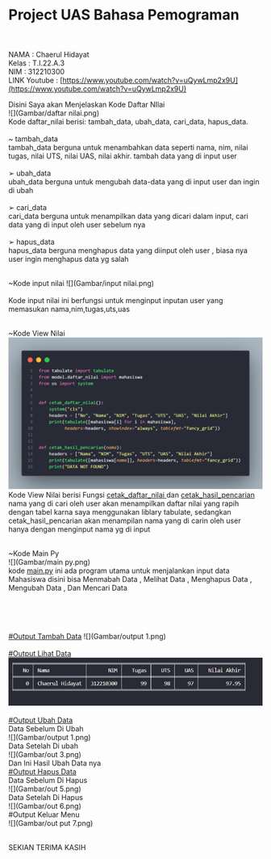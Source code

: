 # Project UAS Bahasa Pemograman
<br><br>
NAMA  : Chaerul Hidayat<br>
Kelas : T.I.22.A.3<br>
NIM   : 312210300<Br>
LINK Youtube : [https://www.youtube.com/watch?v=uQywLmp2x9U](https://www.youtube.com/watch?v=uQywLmp2x9U)

Disini Saya akan Menjelaskan Kode Daftar NIlai<br>
![](Gambar/daftar nilai.png)<br>
Kode daftar_nilai berisi: tambah_data, ubah_data, cari_data, hapus_data.<br><Br>
~ tambah_data <br>
tambah_data berguna untuk menambahkan data seperti nama, nim,
nilai tugas, nilai UTS, nilai UAS, nilai akhir. tambah data yang di input  user <br><br>
➢ ubah_data<br>
ubah_data berguna untuk mengubah data-data yang di input user dan ingin di ubah <br><br>
➢ cari_data<br>
cari_data berguna untuk menampilkan data yang dicari dalam input, cari data yang di input oleh user sebelum nya <br><br>
➢ hapus_data<br>
hapus_data berguna menghapus data yang diinput oleh user , biasa nya user ingin menghapus data yg salah<br><br>

~Kode input nilai
![](Gambar/input nilai.png)<br><br>
Kode input nilai ini berfungsi untuk menginput inputan user yang memasukan nama,nim,tugas,uts,uas <br><br>

~Kode View Nilai<br>
![](Gambar/view.png)<br>
Kode View Nilai berisi Fungsi [cetak_daftar_nilai ]()dan [cetak_hasil_pencarian]() nama yang di cari oleh user akan menampilkan daftar nilai yang rapih dengan tabel
karna saya menggunakan liblary tabulate, sedangkan cetak_hasil_pencarian akan menampilan nama yang di carin oleh user hanya dengan menginput nama yg di input <br><Br>

~Kode Main Py <br>
![](Gambar/main py.png)<br>
 kode [main.py]() ini ada program utama untuk menjalankan input data Mahasiswa disini bisa Menmabah Data , Melihat Data , Menghapus Data , Mengubah Data , Dan Mencari Data <br><br>

<br><br>

[#Output Tambah Data]()
![](Gambar/output 1.png) <br><br>
[#Output Lihat Data]()
![](Gambar/output2.png) <br><br>
[#Output Ubah Data]()<br>
Data Sebelum Di Ubah <br>
![](Gambar/output 1.png)<br>
Data Setelah Di ubah <br>
![](Gambar/out 3.png)<br>
Dan Ini Hasil Ubah Data nya <BR>
[#Output Hapus Data ]()<br>
Data Sebelum Di Hapus <br>
![](Gambar/out 5.png)<br>
Data Setelah Di Hapus <br>
![](Gambar/out 6.png)<br>
#Output Keluar Menu <br>
![](Gambar/out put 7.png)<br><Br>


SEKIAN TERIMA KASIH



